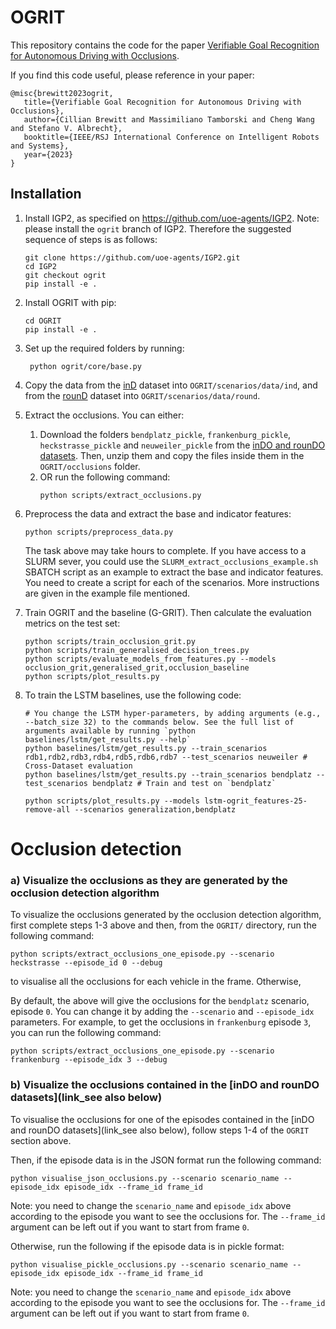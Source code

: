 # OGRIT

This repository contains the code for the
paper [Verifiable Goal Recognition for Autonomous Driving with Occlusions](https://arxiv.org/abs/2206.14163).

If you find this code useful, please reference in your paper:

```
@misc{brewitt2023ogrit,
   title={Verifiable Goal Recognition for Autonomous Driving with Occlusions},
   author={Cillian Brewitt and Massimiliano Tamborski and Cheng Wang and Stefano V. Albrecht},
   booktitle={IEEE/RSJ International Conference on Intelligent Robots and Systems},
   year={2023}
}
```

## Installation

1) Install IGP2, as specified on https://github.com/uoe-agents/IGP2.
   Note: please install the `ogrit` branch of IGP2. Therefore the suggested sequence of steps is as follows:
    ```
    git clone https://github.com/uoe-agents/IGP2.git
    cd IGP2
    git checkout ogrit
    pip install -e .
    ```

3) Install OGRIT with pip:
    ```
    cd OGRIT
    pip install -e .
    ```

4) Set up the required folders by running:
   ```
    python ogrit/core/base.py
   ```
5) Copy the data from the [inD](https://www.ind-dataset.com/) dataset into `OGRIT/scenarios/data/ind`, and from
   the [rounD](https://www.round-dataset.com/) dataset into `OGRIT/scenarios/data/round`.


6) Extract the occlusions. You can either:
    1) Download the folders `bendplatz_pickle`, `frankenburg_pickle`, `heckstrasse_pickle` and `neuweiler_pickle`
       from the [inDO and rounDO datasets](https://doi.org/10.7488/ds/3498 ). Then, unzip them and copy the files inside
       them in the `OGRIT/occlusions`
       folder.
    2) OR run the following command:
        ```
        python scripts/extract_occlusions.py
        ```


7) Preprocess the data and extract the base and indicator features:
   ```
   python scripts/preprocess_data.py
   ```

   The task above may take hours to complete. If you have access to a SLURM sever, you could use
   the `SLURM_extract_occlusions_example.sh` SBATCH script
   as an example to extract the base and indicator features. You need to create a script for each of the scenarios.
   More instructions are given in the example file mentioned.


7) Train OGRIT and the baseline (G-GRIT). Then calculate the evaluation metrics on the test set:

    ```
    python scripts/train_occlusion_grit.py
    python scripts/train_generalised_decision_trees.py
    python scripts/evaluate_models_from_features.py --models occlusion_grit,generalised_grit,occlusion_baseline
    python scripts/plot_results.py
    ```

8) To train the LSTM baselines, use the following code:

    ```
   # You change the LSTM hyper-parameters, by adding arguments (e.g., --batch_size 32) to the commands below. See the full list of arguments available by running `python baselines/lstm/get_results.py --help`
    python baselines/lstm/get_results.py --train_scenarios rdb1,rdb2,rdb3,rdb4,rdb5,rdb6,rdb7 --test_scenarios neuweiler # Cross-Dataset evaluation
    python baselines/lstm/get_results.py --train_scenarios bendplatz --test_scenarios bendplatz # Train and test on `bendplatz`
   
    python scripts/plot_results.py --models lstm-ogrit_features-25-remove-all --scenarios generalization,bendplatz
    ```

# Occlusion detection

### a) Visualize the occlusions as they are generated by the occlusion detection algorithm

To visualize the occlusions generated by the occlusion detection algorithm, first complete steps 1-3 above and then,
from the `OGRIT/` directory, run the following command:

```
python scripts/extract_occlusions_one_episode.py --scenario heckstrasse --episode_id 0 --debug
```

to visualise all the occlusions for each vehicle in the frame. Otherwise,

By default, the above will give the occlusions for the `bendplatz` scenario, episode `0`.
You can change it by adding the `--scenario` and `--episode_idx` parameters.
For example, to get the occlusions in `frankenburg` episode `3`, you can run the following command:

```
python scripts/extract_occlusions_one_episode.py --scenario frankenburg --episode_idx 3 --debug
```

### b) Visualize the occlusions contained in the [inDO and rounDO datasets](link_see also below)

To visualise the occlusions for one of the episodes contained in the [inDO and rounDO datasets](link_see also below),
follow steps 1-4 of the `OGRIT` section above.

Then, if the episode data is in the JSON format run the following command:

```
python visualise_json_occlusions.py --scenario scenario_name --episode_idx episode_idx --frame_id frame_id
```

Note: you need to change the `scenario_name` and `episode_idx` above according to the episode you want to see the
occlusions for. The `--frame_id` argument can be left out if you want to start from frame `0`.

Otherwise, run the following if the episode data is in pickle format:

```
python visualise_pickle_occlusions.py --scenario scenario_name --episode_idx episode_idx --frame_id frame_id
```

Note: you need to change the `scenario_name` and `episode_idx` above according to the episode you want to see the
occlusions for. The `--frame_id` argument can be left out if you want to start from frame `0`.